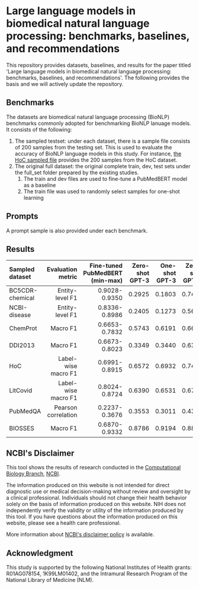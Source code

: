 # Large language models in biomedical natural language processing: benchmarks, baselines, and recommendations
This repository provides datasets, baselines, and results for the paper titled 'Large language models in biomedical natural language processing: benchmarks, baselines, and recommendations'. The following provides the basis and we will actively update the repository.

## Benchmarks
The datasets are biomedical natural language processing (BioNLP) benchmarks commonly adopted for benchmarking BioNLP lanuage models. It consists of the following:
1. The sampled testset: under each dataset, there is a sample file consists of 200 samples from the testing set. This is used to evaluate the accuracy of BioNLP language models in this study. For instance, [the HoC sampled file](https://github.com/qingyu-qc/gpt_bionlp_benchmark/blob/main/Benchmarks/Hoc/datasets/hoc-sample200.tsv) provides the 200 samples from the HoC dataset.
2. The original full dataset: the original complete train, dev, test sets under the full_set folder prepared by the existing studies.
   1. The train and dev files are used to fine-tune a PubMedBERT model as a baseline
   2. The train file was used to randomly select samples for one-shot learning

## Prompts
A prompt sample is also provided under each benchmark.

## Results
| Sampled dataset | Evaluation metric | Fine-tuned PubMedBERT (min-max) | Zero-shot GPT-3 |One-shot GPT-3 |Zero-shot GPT-4 |One-shot GPT-4 |
| :------ | --------: | --------: | -----: |-----: |-----: |-----: |
| BC5CDR-chemical | Entity-level F1 |0.9028-0.9350|0.2925|0.1803|0.7443|0.8207
| NCBI-disease | Entity-level F1 |0.8336-0.8986|0.2405|0.1273|0.5673|0.4837
| ChemProt | Macro F1|0.6653-0.7832|0.5743|0.6191|0.6618|0.6543
| DDI2013 | Macro F1|0.6673-0.8023|0.3349|0.3440|0.6325|0.6558
| HoC | Label-wise macro F1|0.6991-0.8915|0.6572|0.6932|0.7474|0.7402
|LitCovid| Label-wise macro F1|0.8024-0.8724|0.6390|0.6531|0.6746|0.6839
|PubMedQA|Pearson correlation|0.2237-0.3676|0.3553|0.3011|0.4374|0.5361
|BIOSSES|Macro F1|0.6870-0.9332|0.8786|0.9194|0.8832|0.8922

## NCBI's Disclaimer
This tool shows the results of research conducted in the [Computational Biology Branch](https://www.ncbi.nlm.nih.gov/research/), [NCBI](https://www.ncbi.nlm.nih.gov/home/about). 

The information produced on this website is not intended for direct diagnostic use or medical decision-making without review and oversight by a clinical professional. Individuals should not change their health behavior solely on the basis of information produced on this website. NIH does not independently verify the validity or utility of the information produced by this tool. If you have questions about the information produced on this website, please see a health care professional. 

More information about [NCBI's disclaimer policy](https://www.ncbi.nlm.nih.gov/home/about/policies.shtml) is available.

## Acknowledgment 
This study is supported by the following National Institutes of Health grants: R01AG078154, 1K99LM01402, and the Intramural Research Program of the National Library of Medicine (NLM).
